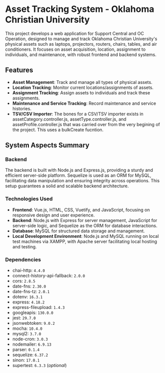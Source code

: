 # Asset Tracking System - Oklahoma Christian University

This project develops a web application for Support Central and OC Operation, designed to manage and track Oklahoma Christian University's physical assets such as laptops, projectors, routers, chairs, tables, and air conditioners. It focuses on asset acquisition, location, assignment to individuals, and maintenance, with robust frontend and backend systems.

## Features

- **Asset Management**: Track and manage all types of physical assets.
- **Location Tracking**: Monitor current locations/assignments of assets.
- **Assignment Tracking**: Assign assets to individuals and track these assignments.
- **Maintenance and Service Tracking**: Record maintenance and service histories.
- **TSV/CSV Importer**: The bones for a CSV/TSV importer exists in assetCategory.controller.js, assetType.controller.js, and assetProfile.controller.js that was carried over from the very begining of the project. This uses a bulkCreate fucntion.

## System Aspects Summary

### Backend

The backend is built with Node.js and Express.js, providing a sturdy and efficient server-side platform. Sequelize is used as an ORM for MySQL, facilitating data manipulation and ensuring integrity across operations. This setup guarantees a solid and scalable backend architecture.

### Technologies Used

- **Frontend**: Vue.js, HTML, CSS, Vuetify, and JavaScript, focusing on responsive design and user experience.
- **Backend**: Node.js with Express for server management, JavaScript for server-side logic, and Sequelize as the ORM for database interactions.
- **Database**: MySQL for structured data storage and management.
- **Local Development Environment**: Node.js and MySQL running on local test machines via XAMPP, with Apache server facilitating local hosting and testing.

### Dependencies

- chai-http: `4.4.0`
- connect-history-api-fallback: `2.0.0`
- cors: `2.8.5`
- date-fns: `2.30.0`
- date-fns-tz: `2.0.1`
- dotenv: `16.3.1`
- express: `4.18.2`
- express-fileupload: `1.4.3`
- googleapis: `130.0.0`
- jest: `29.7.0`
- jsonwebtoken: `9.0.2`
- mocha: `10.4.0`
- mysql2: `3.7.0`
- node-cron: `3.0.3`
- nodemailer: `6.9.13`
- parser: `0.1.4`
- sequelize: `6.37.2`
- sinon: `17.0.1`
- supertest: `6.3.3` (_optional_)
